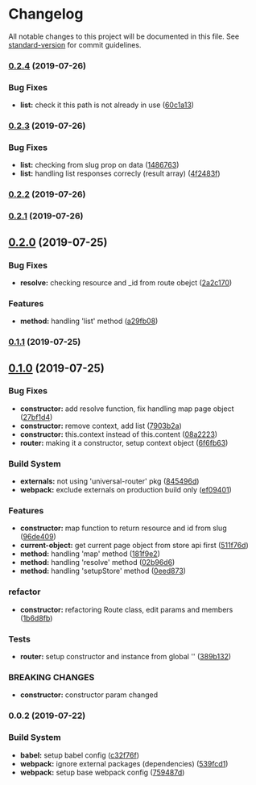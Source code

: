 # Changelog

All notable changes to this project will be documented in this file. See [standard-version](https://github.com/conventional-changelog/standard-version) for commit guidelines.

### [0.2.4](https://github.com/ecomclub/storefront-router/compare/v0.2.3...v0.2.4) (2019-07-26)


### Bug Fixes

* **list:** check it this path is not already in use ([60c1a13](https://github.com/ecomclub/storefront-router/commit/60c1a13))



### [0.2.3](https://github.com/ecomclub/storefront-router/compare/v0.2.2...v0.2.3) (2019-07-26)


### Bug Fixes

* **list:** checking from slug prop on data ([1486763](https://github.com/ecomclub/storefront-router/commit/1486763))
* **list:** handling list responses correcly (result array) ([4f2483f](https://github.com/ecomclub/storefront-router/commit/4f2483f))



### [0.2.2](https://github.com/ecomclub/storefront-router/compare/v0.2.1...v0.2.2) (2019-07-26)



### [0.2.1](https://github.com/ecomclub/storefront-router/compare/v0.2.0...v0.2.1) (2019-07-26)



## [0.2.0](https://github.com/ecomclub/storefront-router/compare/v0.1.1...v0.2.0) (2019-07-25)


### Bug Fixes

* **resolve:** checking resource and _id from route obejct ([2a2c170](https://github.com/ecomclub/storefront-router/commit/2a2c170))


### Features

* **method:** handling 'list' method ([a29fb08](https://github.com/ecomclub/storefront-router/commit/a29fb08))



### [0.1.1](https://github.com/ecomclub/storefront-router/compare/v0.1.0...v0.1.1) (2019-07-25)



## [0.1.0](https://github.com/ecomclub/storefront-router/compare/v0.0.2...v0.1.0) (2019-07-25)


### Bug Fixes

* **constructor:** add resolve function, fix handling map page object ([27bf1d4](https://github.com/ecomclub/storefront-router/commit/27bf1d4))
* **constructor:** remove context, add list ([7903b2a](https://github.com/ecomclub/storefront-router/commit/7903b2a))
* **constructor:** this.context instead of this.content ([08a2223](https://github.com/ecomclub/storefront-router/commit/08a2223))
* **router:** making it a constructor, setup context object ([6f6fb63](https://github.com/ecomclub/storefront-router/commit/6f6fb63))


### Build System

* **externals:** not using 'universal-router' pkg ([845496d](https://github.com/ecomclub/storefront-router/commit/845496d))
* **webpack:** exclude externals on production build only ([ef09401](https://github.com/ecomclub/storefront-router/commit/ef09401))


### Features

* **constructor:** map function to return resource and id from slug ([96de409](https://github.com/ecomclub/storefront-router/commit/96de409))
* **current-object:** get current page object from store api first ([511f76d](https://github.com/ecomclub/storefront-router/commit/511f76d))
* **method:** handling 'map' method ([181f9e2](https://github.com/ecomclub/storefront-router/commit/181f9e2))
* **method:** handling 'resolve' method ([02b96d6](https://github.com/ecomclub/storefront-router/commit/02b96d6))
* **method:** handling 'setupStore' method ([0eed873](https://github.com/ecomclub/storefront-router/commit/0eed873))


### refactor

* **constructor:** refactoring Route class, edit params and members ([1b6d8fb](https://github.com/ecomclub/storefront-router/commit/1b6d8fb))


### Tests

* **router:** setup constructor and instance from global '' ([389b132](https://github.com/ecomclub/storefront-router/commit/389b132))


### BREAKING CHANGES

* **constructor:** constructor param changed



### 0.0.2 (2019-07-22)


### Build System

* **babel:** setup babel config ([c32f76f](https://github.com/ecomclub/storefront-router/commit/c32f76f))
* **webpack:** ignore external packages (dependencies) ([539fcd1](https://github.com/ecomclub/storefront-router/commit/539fcd1))
* **webpack:** setup base webpack config ([759487d](https://github.com/ecomclub/storefront-router/commit/759487d))
